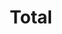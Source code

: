 ---
title: "Total"
url: /san-sebastian/total-carretera-profesor-enrique-a-laguerre/
shop: Lebensmittel
---